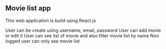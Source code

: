 ## Movie list app

This web application is build using React.js

User can be create using username, email, password
User can add movie or edit it
User can see list of movie and also filter movie list by name
Non logged user can only see movie list
